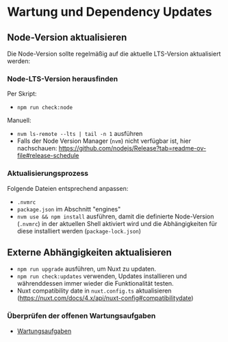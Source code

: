 # Wartung und Dependency Updates

## Node-Version aktualisieren

Die Node-Version sollte regelmäßig auf die aktuelle LTS-Version aktualisiert werden:

### Node-LTS-Version herausfinden

Per Skript:
- `npm run check:node`

Manuell:
- `nvm ls-remote --lts | tail -n 1` ausführen
- Falls der Node Version Manager (`nvm`) nicht verfügbar ist, hier nachschauen: https://github.com/nodejs/Release?tab=readme-ov-file#release-schedule

### Aktualisierungsprozess

Folgende Dateien entsprechend anpassen:
- `.nvmrc`
- `package.json` im Abschnitt "engines"
- `nvm use && npm install` ausführen, damit die definierte Node-Version (`.nvmrc`) in der aktuellen Shell aktiviert wird und die Abhängigkeiten für diese installiert werden (`package-lock.json`)

## Externe Abhängigkeiten aktualisieren

- `npm run upgrade` ausführen, um Nuxt zu updaten.
- `npm run check:updates` verwenden, Updates installieren und währenddessen immer wieder die Funktionalität testen.
- Nuxt compatibility date in `nuxt.config.ts` aktualisieren (https://nuxt.com/docs/4.x/api/nuxt-config#compatibilitydate)

### Überprüfen der offenen Wartungsaufgaben

- [Wartungsaufgaben](./readme.maintenance-todo.md)
